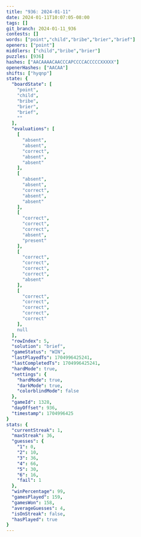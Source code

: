 ```yaml
---
title: "936: 2024-01-11"
date: 2024-01-11T10:07:05-08:00
tags: []
git_branch: 2024-01-11_936
contests: []
words: ["point","child","bribe","brier","brief"]
openers: ["point"]
middlers: ["child","bribe","brier"]
puzzles: [936]
hashes: ["AACAAAACAACCCAPCCCCACCCCCXXXXX"]
openerHashes: ["AACAA"]
shifts: ["hyqnp"]
state: {
  "boardState": [
    "point",
    "child",
    "bribe",
    "brier",
    "brief",
    ""
  ],
  "evaluations": [
    [
      "absent",
      "absent",
      "correct",
      "absent",
      "absent"
    ],
    [
      "absent",
      "absent",
      "correct",
      "absent",
      "absent"
    ],
    [
      "correct",
      "correct",
      "correct",
      "absent",
      "present"
    ],
    [
      "correct",
      "correct",
      "correct",
      "correct",
      "absent"
    ],
    [
      "correct",
      "correct",
      "correct",
      "correct",
      "correct"
    ],
    null
  ],
  "rowIndex": 5,
  "solution": "brief",
  "gameStatus": "WIN",
  "lastPlayedTs": 1704996425241,
  "lastCompletedTs": 1704996425241,
  "hardMode": true,
  "settings": {
    "hardMode": true,
    "darkMode": true,
    "colorblindMode": false
  },
  "gameId": 1328,
  "dayOffset": 936,
  "timestamp": 1704996425
}
stats: {
  "currentStreak": 1,
  "maxStreak": 36,
  "guesses": {
    "1": 0,
    "2": 10,
    "3": 36,
    "4": 66,
    "5": 30,
    "6": 16,
    "fail": 1
  },
  "winPercentage": 99,
  "gamesPlayed": 159,
  "gamesWon": 158,
  "averageGuesses": 4,
  "isOnStreak": false,
  "hasPlayed": true
}
---
```

<!-- more -->
